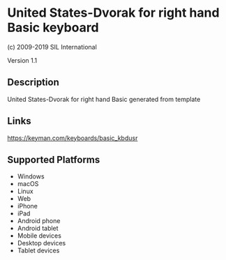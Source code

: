 United States-Dvorak for right hand Basic keyboard
==============

(c) 2009-2019 SIL International

Version 1.1

Description
-----------

United States-Dvorak for right hand Basic generated from template

Links
-----
https://keyman.com/keyboards/basic_kbdusr

Supported Platforms
-------------------
 * Windows
 * macOS
 * Linux
 * Web
 * iPhone
 * iPad
 * Android phone
 * Android tablet
 * Mobile devices
 * Desktop devices
 * Tablet devices

